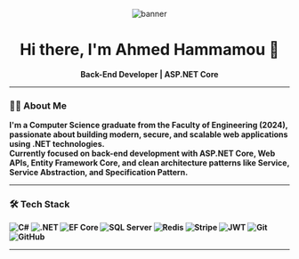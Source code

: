 

<!--
**7amamo/7amamo** is a ✨ _special_ ✨ repository because its `README.md` (this file) appears on your GitHub profile.



- 🔭 I’m currently working on Back-end Using ASP.Net
- 🌱 I’m currently learning React.js
- 📫 How to reach me: ahmedhamamo095@gmail.com
-->

<p align="center">
  <img src="https://i.imgur.com/3Z7Qz2O.png" alt="banner" />
</p>

<h1 align="center">Hi there, I'm Ahmed Hammamou 👋</h1>

<p align="center">
  <strong>Back-End Developer | ASP.NET Core  
</p>

---

### 🧑‍💻 About Me

I'm a Computer Science graduate from the Faculty of Engineering (2024), passionate about building modern, secure, and scalable web applications using .NET technologies.  
Currently focused on back-end development with ASP.NET Core, Web APIs, Entity Framework Core, and clean architecture patterns like Service, Service Abstraction, and Specification Pattern.

---

### 🛠️ Tech Stack

![C#](https://img.shields.io/badge/C%23-239120?style=flat&logo=c-sharp&logoColor=white)
![.NET](https://img.shields.io/badge/.NET-512BD4?style=flat&logo=dotnet&logoColor=white)
![EF Core](https://img.shields.io/badge/Entity_Framework_Core-512BD4?style=flat&logo=.net)
![SQL Server](https://img.shields.io/badge/SQL_Server-CC2927?style=flat&logo=microsoft-sql-server&logoColor=white)
![Redis](https://img.shields.io/badge/Redis-DC382D?style=flat&logo=redis&logoColor=white)
![Stripe](https://img.shields.io/badge/Stripe-008CDD?style=flat&logo=stripe&logoColor=white)
![JWT](https://img.shields.io/badge/JWT-black?style=flat&logo=jsonwebtokens)
![Git](https://img.shields.io/badge/Git-F05032?style=flat&logo=git&logoColor=white)
![GitHub](https://img.shields.io/badge/GitHub-181717?style=flat&logo=github)

---


